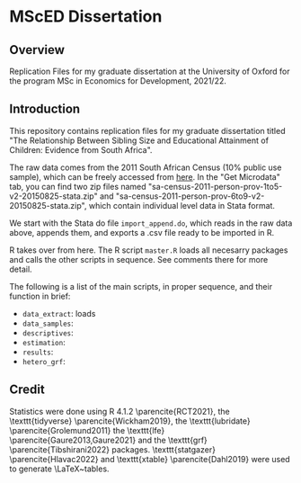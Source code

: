 # MScED Dissertation

## Overview
Replication Files for my graduate dissertation at the University of Oxford for the program MSc in Economics for Development, 2021/22.


## Introduction
This repository contains replication files for my graduate dissertation titled "The Relationship Between Sibling Size and Educational Attainment of Children: Evidence from South Africa".

The raw data comes from the 2011 South African Census (10% public use sample), which can be freely accessed from [here](https://www.datafirst.uct.ac.za/dataportal/index.php/catalog/485). In the "Get Microdata" tab, you can find two zip files named "sa-census-2011-person-prov-1to5-v2-20150825-stata.zip" and "sa-census-2011-person-prov-6to9-v2-20150825-stata.zip", which contain individual level data in Stata format. 

We start with the Stata do file `import_append.do`, which reads in the raw data above, appends them, and exports a .csv file ready to be imported in R.

R takes over from here. The R script `master.R` loads all necesarry packages and calls the other scripts in sequence. See comments there for more detail.

The following is a list of the main scripts, in proper sequence, and their function in brief:

* `data_extract`: loads 
* `data_samples`:
* `descriptives`:
* `estimation`:
* `results`:
* `hetero_grf`:

## Credit

Statistics were done using R 4.1.2 \parencite{RCT2021}, the \texttt{tidyverse} \parencite{Wickham2019}, the \texttt{lubridate} \parencite{Grolemund2011} the \texttt{lfe} \parencite{Gaure2013,Gaure2021} and the \texttt{grf} \parencite{Tibshirani2022} packages. \texttt{statgazer} \parencite{Hlavac2022} and \texttt{xtable} \parencite{Dahl2019} were used to generate \LaTeX~tables.













